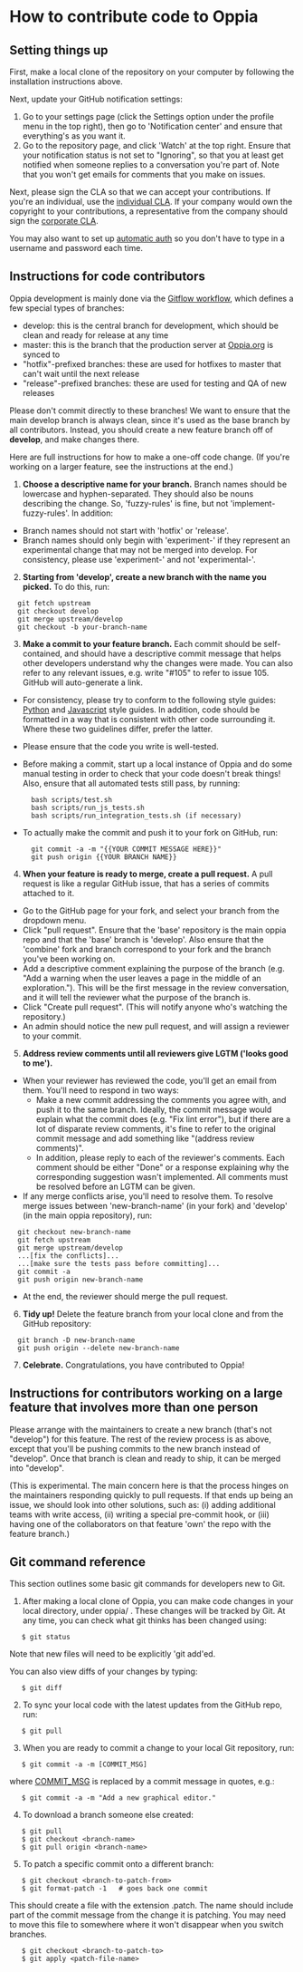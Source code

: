 # How to contribute code to Oppia

## Setting things up

First, make a local clone of the repository on your computer by following the installation instructions above.

Next, update your GitHub notification settings:

1. Go to your settings page (click the Settings option under the profile menu in the top right), then go to 'Notification center' and ensure that everything's as you want it.
2. Go to the repository page, and click 'Watch' at the top right. Ensure that your notification status is not set to "Ignoring", so that you at least get notified when someone replies to a conversation you're part of. Note that you won't get emails for comments that you make on issues.

Next, please sign the CLA so that we can accept your contributions. If you're an individual, use the [individual CLA](https://goo.gl/forms/AttNH80OV0). If your company would own the copyright to your contributions, a representative from the company should sign the [corporate CLA](https://goo.gl/forms/xDq9gK3Zcv).

You may also want to set up [automatic auth](https://help.github.com/articles/set-up-git/#next-steps-authenticating-with-github-from-git) so you don't have to type in a username and password each time.

## Instructions for code contributors

Oppia development is mainly done via the [Gitflow workflow](https://www.atlassian.com/git/tutorials/comparing-workflows/gitflow-workflow), which defines a few special types of branches:

* develop: this is the central branch for development, which should be clean and ready for release at any time
* master: this is the branch that the production server at [Oppia.org](https://www.oppia.org) is synced to
* "hotfix"-prefixed branches: these are used for hotfixes to master that can't wait until the next release
* "release"-prefixed branches: these are used for testing and QA of new releases

Please don't commit directly to these branches! We want to ensure that the main develop branch is always clean, since it's used as the base branch by all contributors. Instead, you should create a new feature branch off of **develop**, and make changes there.

Here are full instructions for how to make a one-off code change. (If you're working on a larger feature, see the instructions at the end.)

1. **Choose a descriptive name for your branch.** Branch names should be lowercase and hyphen-separated. They should also be nouns describing the change. So, 'fuzzy-rules' is fine, but not 'implement-fuzzy-rules'. In addition:
  * Branch names should not start with 'hotfix' or 'release'.
  * Branch names should only begin with 'experiment-' if they represent an experimental change that may not be merged into develop. For consistency, please use 'experiment-' and not 'experimental-'.
2. **Starting from 'develop', create a new branch with the name you picked.** To do this, run:

  ```
    git fetch upstream
    git checkout develop
    git merge upstream/develop
    git checkout -b your-branch-name
  ```

3. **Make a commit to your feature branch.** Each commit should be self-contained, and should have a descriptive commit message that helps other developers understand why the changes were made. You can also refer to any relevant issues, e.g. write "#105" to refer to issue 105. GitHub will auto-generate a link.
  * For consistency, please try to conform to the following style guides: [Python](http://google-styleguide.googlecode.com/svn/trunk/pyguide.html) and [Javascript](https://google-styleguide.googlecode.com/svn/trunk/javascriptguide.xml) style guides. In addition, code should be formatted in a way that is consistent with other code surrounding it. Where these two guidelines differ, prefer the latter.
  * Please ensure that the code you write is well-tested.
  * Before making a commit, start up a local instance of Oppia and do some manual testing in order to check that your code doesn't break things! Also, ensure that all automated tests still pass, by running:

    ```
      bash scripts/test.sh
      bash scripts/run_js_tests.sh
      bash scripts/run_integration_tests.sh (if necessary)
    ```

  * To actually make the commit and push it to your fork on GitHub, run:

    ```
      git commit -a -m "{{YOUR COMMIT MESSAGE HERE}}"
      git push origin {{YOUR BRANCH NAME}}
    ```

4. **When your feature is ready to merge, create a pull request.** A pull request is like a regular GitHub issue, that has a series of commits attached to it.
  * Go to the GitHub page for your fork, and select your branch from the dropdown menu.
  * Click "pull request". Ensure that the 'base' repository is the main oppia repo and that the 'base' branch is 'develop'. Also ensure that the 'combine' fork and branch correspond to your fork and the branch you've been working on.
  * Add a descriptive comment explaining the purpose of the branch (e.g. "Add a warning when the user leaves a page in the middle of an exploration."). This will be the first message in the review conversation, and it will tell the reviewer what the purpose of the branch is.
  * Click "Create pull request". (This will notify anyone who's watching the repository.)
  * An admin should notice the new pull request, and will assign a reviewer to your commit.
5. **Address review comments until all reviewers give LGTM ('looks good to me').**
  * When your reviewer has reviewed the code, you'll get an email from them. You'll need to respond in two ways:
     * Make a new commit addressing the comments you agree with, and push it to the same branch. Ideally, the commit message would explain what the commit does (e.g. "Fix lint error"), but if there are a lot of disparate review comments, it's fine to refer to the original commit message and add something like "(address review comments)".
     * In addition, please reply to each of the reviewer's comments. Each comment should be either "Done" or a response explaining why the corresponding suggestion wasn't implemented. All comments must be resolved before an LGTM can be given.
  * If any merge conflicts arise, you'll need to resolve them. To resolve merge issues between 'new-branch-name' (in your fork) and 'develop' (in the main oppia repository), run:

  ```
    git checkout new-branch-name
    git fetch upstream
    git merge upstream/develop
    ...[fix the conflicts]...
    ...[make sure the tests pass before committing]...
    git commit -a
    git push origin new-branch-name
  ```

  * At the end, the reviewer should merge the pull request.
6. **Tidy up!** Delete the feature branch from your local clone and from the GitHub repository:

  ```
    git branch -D new-branch-name
    git push origin --delete new-branch-name
  ```

7. **Celebrate.** Congratulations, you have contributed to Oppia!


## Instructions for contributors working on a large feature that involves more than one person

Please arrange with the maintainers to create a new branch (that's not "develop") for this feature. The rest of the review process is as above, except that you'll be pushing commits to the new branch instead of "develop". Once that branch is clean and ready to ship, it can be merged into "develop".

(This is experimental. The main concern here is that the process hinges on the maintainers responding quickly to pull requests. If that ends up being an issue, we should look into other solutions, such as: (i) adding additional teams with write access, (ii) writing a special pre-commit hook, or (iii) having one of the collaborators on that feature 'own' the repo with the feature branch.)


## Git command reference

This section outlines some basic git commands for developers new to Git.

1. After making a local clone of Oppia, you can make code changes in your local directory, under oppia/ . These changes will be tracked by Git. At any time, you can check what git thinks has been changed using:

```
   $ git status
```

Note that new files will need to be explicitly 'git add'ed.

You can also view diffs of your changes by typing:

```
   $ git diff
```

2. To sync your local code with the latest updates from the GitHub repo, run:
```
   $ git pull
```

3. When you are ready to commit a change to your local Git repository, run:

```
   $ git commit -a -m [COMMIT_MSG]
```

where [COMMIT\_MSG](COMMIT_MSG.md) is replaced by a commit message in quotes, e.g.:

```
   $ git commit -a -m "Add a new graphical editor."
```

4. To download a branch someone else created:
```
   $ git pull
   $ git checkout <branch-name>
   $ git pull origin <branch-name>
```

5. To patch a specific commit onto a different branch:

```
   $ git checkout <branch-to-patch-from>
   $ git format-patch -1   # goes back one commit
```
This should create a file with the extension .patch. The name should include part of the commit message from the change it is patching. You may need to move this file to somewhere where it won't disappear when you switch branches.

```
   $ git checkout <branch-to-patch-to>
   $ git apply <patch-file-name>
```
